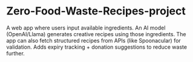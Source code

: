 # Zero-Food-Waste-Recipes-project
A web app where users input available ingredients.  An AI model (OpenAI/Llama) generates creative recipes using those ingredients.  The app can also fetch structured recipes from APIs (like Spoonacular) for validation.  Adds expiry tracking + donation suggestions to reduce waste further.
